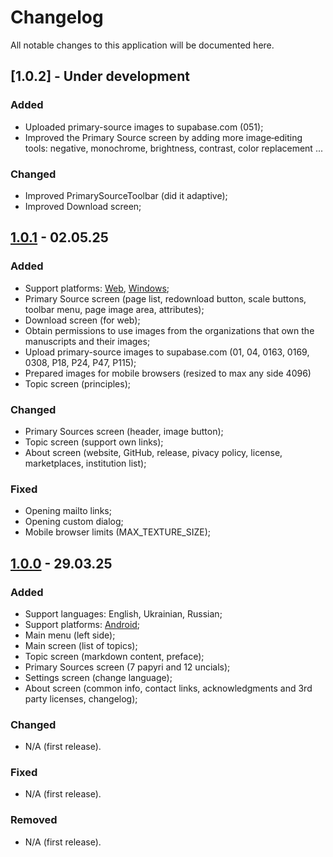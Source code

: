 # Changelog

All notable changes to this application will be documented here.

## [1.0.2] - Under development

### Added

- Uploaded primary-source images to supabase.com (051);
- Improved the Primary Source screen by adding more image‐editing tools: negative, monochrome, brightness, contrast, color replacement ...

### Changed

- Improved PrimarySourceToolbar (did it adaptive);
- Improved Download screen;

## [1.0.1](https://github.com/karnauhov/Revelation/releases/tag/v1.0.1%2B69) - 02.05.25

### Added

- Support platforms: [Web](https://www.revelation.website), [Windows](https://apps.microsoft.com/detail/9NXHRR2P4087);
- Primary Source screen (page list, redownload button, scale buttons, toolbar menu, page image area, attributes);
- Download screen (for web);
- Obtain permissions to use images from the organizations that own the manuscripts and their images;
- Upload primary-source images to supabase.com (01, 04, 0163, 0169, 0308, P18, P24, P47, P115);
- Prepared images for mobile browsers (resized to max any side 4096)
- Topic screen (principles);

### Changed

- Primary Sources screen (header, image button);
- Topic screen (support own links);
- About screen (website, GitHub, release, pivacy policy, license, marketplaces, institution list);

### Fixed

- Opening mailto links;
- Opening custom dialog;
- Mobile browser limits (MAX_TEXTURE_SIZE);

## [1.0.0](https://github.com/karnauhov/Revelation/releases/tag/v1.0.0%2B27) - 29.03.25

### Added

- Support languages: English, Ukrainian, Russian;
- Support platforms: [Android](https://play.google.com/store/apps/details?id=ai11.link.revelation);
- Main menu (left side);
- Main screen (list of topics);
- Topic screen (markdown content, preface);
- Primary Sources screen (7 papyri and 12 uncials);
- Settings screen (change language);
- About screen (common info, contact links, acknowledgments and 3rd party licenses, changelog);

### Changed

- N/A (first release).

### Fixed

- N/A (first release).

### Removed

- N/A (first release).
